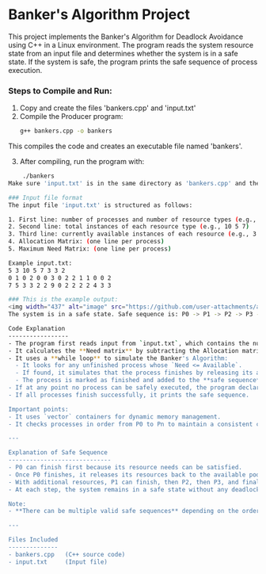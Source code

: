 # Banker's Algorithm Project

This project implements the Banker's Algorithm for Deadlock Avoidance using C++ in a Linux environment. 
The program reads the system resource state from an input file and determines whether the system is in a safe state.
If the system is safe, the program prints the safe sequence of process execution.

### Steps to Compile and Run: 
1. Copy and create the files 'bankers.cpp' and 'input.txt'
2. Compile the Producer program:
   ```bash
   g++ bankers.cpp -o bankers
This compiles the code and creates an executable file named 'bankers'.

3. After compiling, run the program with:
```bash
    ./bankers
Make sure 'input.txt' is in the same directory as 'bankers.cpp' and the compiled 'bankers' executable.

### Input file format
The input file 'input.txt' is structured as follows:

1. First line: number of processes and number of resource types (e.g., 5 3)
2. Second line: total instances of each resource type (e.g., 10 5 7)
3. Third line: currently available instances of each resource (e.g., 3 3 2)
4. Allocation Matrix: (one line per process)
5. Maximum Need Matrix: (one line per process)

Example input.txt:
5 3 10 5 7 3 3 2
0 1 0 2 0 0 3 0 2 2 1 1 0 0 2
7 5 3 3 2 2 9 0 2 2 2 2 4 3 3

### This is the example output:
<img width="437" alt="image" src="https://github.com/user-attachments/assets/51aaad3d-469f-494b-a61f-e89de1362c90" />
The system is in a safe state. Safe sequence is: P0 -> P1 -> P2 -> P3 -> P4

Code Explanation
-----------------
- The program first reads input from `input.txt`, which contains the number of processes, resources, available resources, allocation matrix, and maximum demand matrix.
- It calculates the **Need matrix** by subtracting the Allocation matrix from the Maximum matrix for each process.
- It uses a **while loop** to simulate the Banker's Algorithm:
  - It looks for any unfinished process whose `Need <= Available`.
  - If found, it simulates that the process finishes by releasing its allocated resources back to the available pool.
  - The process is marked as finished and added to the **safe sequence**.
- If at any point no process can be safely executed, the program declares that the system is **not in a safe state**.
- If all processes finish successfully, it prints the safe sequence.

Important points:
- It uses `vector` containers for dynamic memory management.
- It checks processes in order from P0 to Pn to maintain a consistent checking order.

---

Explanation of Safe Sequence
-----------------------------
- P0 can finish first because its resource needs can be satisfied.
- Once P0 finishes, it releases its resources back to the available pool.
- With additional resources, P1 can finish, then P2, then P3, and finally P4.
- At each step, the system remains in a safe state without any deadlock.

Note:  
- **There can be multiple valid safe sequences** depending on the order in which processes are checked.

---

Files Included
--------------
- bankers.cpp   (C++ source code)
- input.txt     (Input file)
